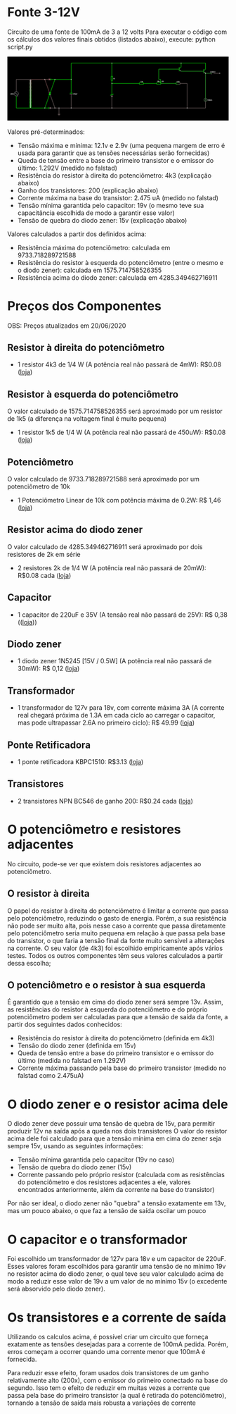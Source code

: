 # Fonte 3-12V
 Circuito de uma fonte de 100mA de 3 a 12 volts
 Para executar o código com os cálculos dos valores finais obtidos (listados abaixo), execute:
    python script.py

![Circuito](circuito.png)

Valores pré-determinados:
- Tensão máxima e mínima: 12.1v e 2.9v (uma pequena margem de erro é usada para garantir que as tensões necessárias serão fornecidas)
- Queda de tensão entre a base do primeiro transistor e o emissor do último: 1.292V (medido no falstad)
- Resistência do resistor à direita do potenciômetro: 4k3 (explicação abaixo)
- Ganho dos transistores: 200 (explicação abaixo)
- Corrente máxima na base do transistor: 2.475 uA (medido no falstad)
- Tensão mínima garantida pelo capacitor: 19v (o mesmo teve sua capacitância escolhida de modo a garantir esse valor)
- Tensão de quebra do diodo zener: 15v (explicação abaixo)

Valores calculados a partir dos definidos acima:
- Resistência máxima do potenciômetro: calculada em 9733.718289721588
- Resistência do resistor à esquerda do potenciômetro (entre o mesmo e o diodo zener): calculada em 1575.714758526355
- Resistência acima do diodo zener: calculada em 4285.349462716911

# Preços dos Componentes
OBS: Preços atualizados em 20/06/2020
## Resistor à direita do potenciômetro
- 1 resistor 4k3 de 1/4 W (A potência real não passará de 4mW): R$0.08 ([loja](https://www.baudaeletronica.com.br/resistor-4k3-5-1-4w.html))
## Resistor à esquerda do potenciômetro
O valor calculado de 1575.714758526355 será aproximado por um resistor de 1k5 (a diferença na voltagem final é muito pequena)
- 1 resistor 1k5 de 1/4 W (A potência real não passará de 450uW): R$0.08 ([loja](https://www.baudaeletronica.com.br/resistor-1k5-5-1-4w.html))
## Potenciômetro
O valor calculado de 9733.718289721588 será aproximado por um potenciômetro de 10k
- 1 Potenciômetro Linear de 10k com potência máxima de 0.2W: R$ 1,46  ([loja](https://www.baudaeletronica.com.br/potenciometro-linear-de-10k-10000.html))
## Resistor acima do diodo zener
O valor calculado de 4285.349462716911 será aproximado por dois resistores de 2k em série
- 2 resistores 2k de 1/4 W (A potência real não passará de 20mW): R$0.08 cada ([loja](https://www.baudaeletronica.com.br/resistor-2k-5-1-4w.html))
## Capacitor
- 1 capacitor de 220uF e 35V (A tensão real não passará de 25V): R$ 0,38 (([loja](https://www.baudaeletronica.com.br/capacitor-eletrolitico-220uf-35v.html)))
## Diodo zener
- 1 diodo zener 1N5245 [15V / 0.5W] (A potência real não passará de 30mW): R$ 0,12  ([loja](https://www.baudaeletronica.com.br/diodo-zener-1n5245-15v-0-5w.html))
## Transformador
- 1 transformador de 127v para 18v, com corrente máxima 3A (A corrente real chegará próxima de 1.3A em cada ciclo ao carregar o capacitor, mas pode ultrapassar 2.6A no primeiro ciclo): R$ 49.99 ([loja](https://produto.mercadolivre.com.br/MLB-1300844398-transformador-1818v-3a-trafo-bivolt-_JM?quantity=1#position=1&type=item&tracking_id=ada41903-7303-418c-9af9-6d00176bfbd2))
## Ponte Retificadora
- 1 ponte retificadora KBPC1510: R$3.13 ([loja](https://www.baudaeletronica.com.br/ponte-retificadora-kbpc1510.html))
## Transistores
- 2 transistores NPN BC546 de ganho 200: R$0.24 cada ([loja](https://www.baudaeletronica.com.br/transistor-npn-bc546.html))

# O potenciômetro e resistores adjacentes
 No circuito, pode-se ver que existem dois resistores adjacentes ao potenciômetro.
 ## O resistor à direita
 O papel do resistor à direita do potenciômetro é limitar a corrente que passa pelo potenciômetro, reduzindo o gasto de energia.
 Porém, a sua resistência não pode ser muito alta, pois nesse caso a corrente que passa diretamente pelo potenciômetro seria muito pequena em relação à que passa pela base do transistor, o que faria a tensão final da fonte muito sensível a alterações na corrente.
 O seu valor (de 4k3) foi escolhido empiricamente após vários testes. Todos os outros componentes têm seus valores calculados a partir dessa escolha;

 ## O potenciômetro e o resistor à sua esquerda
 É garantido que a tensão em cima do diodo zener será sempre 13v. Assim, as resistências do resistor à esquerda do potenciômetro e do próprio potenciômetro podem ser calculadas para que a tensão de saída da fonte, a partir dos seguintes dados conhecidos:

- Resistência do resistor à direita do potenciômetro (definida em 4k3)
- Tensão do diodo zener (definida em 15v)
- Queda de tensão entre a base do primeiro transistor e o emissor do último (medida no falstad em 1.292V)
- Corrente máxima passando pela base do primeiro transistor (medido no falstad como 2.475uA)

# O diodo zener e o resistor acima dele
O diodo zener deve possuir uma tensão de quebra de 15v, para permitir produzir 12v na saída após a queda nos dois transistores
O valor do resistor acima dele foi calculado para que a tensão mínima em cima do zener seja sempre 15v, usando as seguintes informações:

- Tensão mínima garantida pelo capacitor (19v no caso)
- Tensão de quebra do diodo zener (15v)
- Corrente passando pelo próprio resistor (calculada com as resistências do potenciômetro e dos resistores adjacentes a ele, valores encontrados anteriormente, além da corrente na base do transistor)

Por não ser ideal, o diodo zener não "quebra" a tensão exatamente em 13v, mas um pouco abaixo, o que faz a tensão de saída oscilar um pouco

# O capacitor e o transformador
Foi escolhido um transformador de 127v para 18v e um capacitor de 220uF. Esses valores foram escolhidos para garantir uma tensão de no mínimo 19v no resistor acima do diodo zener, o qual teve seu valor calculado acima de modo a reduzir esse valor de 19v a um valor de no mínimo 15v (o excedente será absorvido pelo diodo zener).

# Os transistores e a corrente de saída
Utilizando os calculos acima, é possível criar um circuito que forneça exatamente as tensões desejadas para a corrente de 100mA pedida. Porém, erros começam a ocorrer quando uma corrente menor que 100mA é fornecida.

Para reduzir esse efeito, foram usados dois transistores de um ganho relativamente alto (200x), com o emissor do primeiro conectado na base do segundo. Isso tem o efeito de reduzir em muitas vezes a corrente que passa pela base do primeiro transistor (a qual é retirada do potenciômetro), tornando a tensão de saída mais robusta a variações de corrente
 
